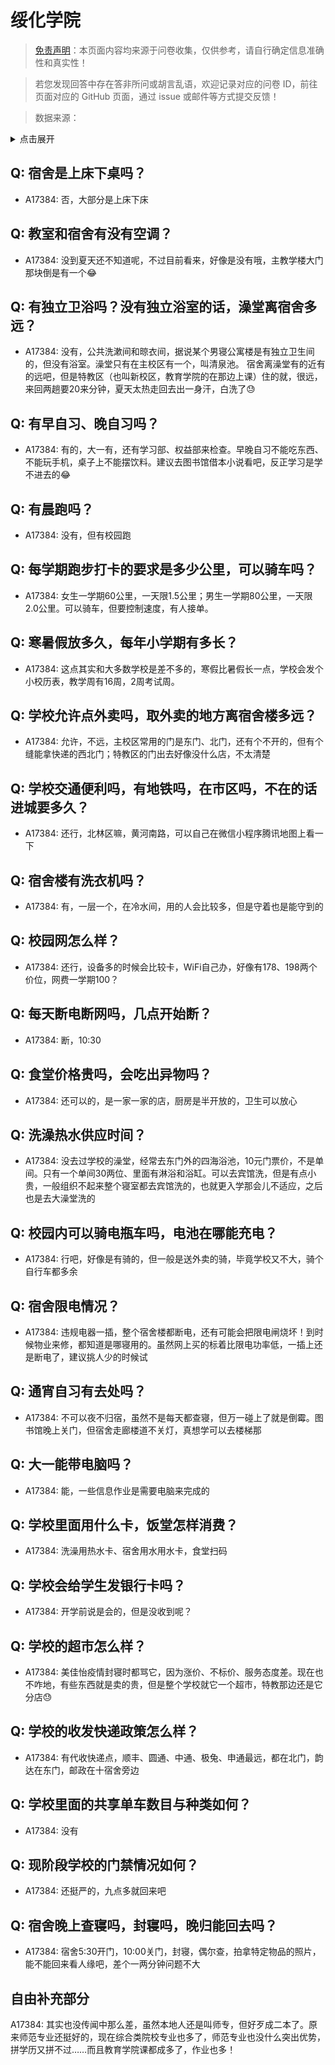 # 绥化学院

> [免责声明](https://colleges.chat/#_3)：本页面内容均来源于问卷收集，仅供参考，请自行确定信息准确性和真实性！

> 若您发现回答中存在答非所问或胡言乱语，欢迎记录对应的问卷 ID，前往页面对应的 GitHub 页面，通过 issue 或邮件等方式提交反馈！

> 数据来源：

<details><summary>点击展开</summary>
<ul>
<li>A17384: 匿名 (2023 年 06 月)</li>
</ul>
</details>

## Q: 宿舍是上床下桌吗？

- A17384: 否，大部分是上床下床

## Q: 教室和宿舍有没有空调？

- A17384: 没到夏天还不知道呢，不过目前看来，好像是没有哦，主教学楼大门那块倒是有一个😂

## Q: 有独立卫浴吗？没有独立浴室的话，澡堂离宿舍多远？

- A17384: 没有，公共洗漱间和晾衣间，据说某个男寝公寓楼是有独立卫生间的，但没有浴室。澡堂只有在主校区有一个，叫清泉池。
宿舍离澡堂有的近有的远吧，但是特教区（也叫新校区，教育学院的在那边上课）住的就，很远，来回两趟要20来分钟，夏天太热走回去出一身汗，白洗了😓

## Q: 有早自习、晚自习吗？

- A17384: 有的，大一有，还有学习部、权益部来检查。早晚自习不能吃东西、不能玩手机，桌子上不能摆饮料。建议去图书馆借本小说看吧，反正学习是学不进去的😂

## Q: 有晨跑吗？

- A17384: 没有，但有校园跑

## Q: 每学期跑步打卡的要求是多少公里，可以骑车吗？

- A17384: 女生一学期60公里，一天限1.5公里；男生一学期80公里，一天限2.0公里。可以骑车，但要控制速度，有人接单。

## Q: 寒暑假放多久，每年小学期有多长？

- A17384: 这点其实和大多数学校是差不多的，寒假比暑假长一点，学校会发个小校历表，教学周有16周，2周考试周。

## Q: 学校允许点外卖吗，取外卖的地方离宿舍楼多远？

- A17384: 允许，不远，主校区常用的门是东门、北门，还有个不开的，但有个缝能拿快递的西北门；特教区的门出去好像没什么店，不太清楚

## Q: 学校交通便利吗，有地铁吗，在市区吗，不在的话进城要多久？

- A17384: 还行，北林区嘛，黄河南路，可以自己在微信小程序腾讯地图上看一下

## Q: 宿舍楼有洗衣机吗？

- A17384: 有，一层一个，在冷水间，用的人会比较多，但是守着也是能守到的

## Q: 校园网怎么样？

- A17384: 还行，设备多的时候会比较卡，WiFi自己办，好像有178、198两个价位，网费一学期100？

## Q: 每天断电断网吗，几点开始断？

- A17384: 断，10:30

## Q: 食堂价格贵吗，会吃出异物吗？

- A17384: 还可以的，是一家一家的店，厨房是半开放的，卫生可以放心

## Q: 洗澡热水供应时间？

- A17384: 没去过学校的澡堂，经常去东门外的四海浴池，10元门票价，不是单间。只有一个单间30两位、里面有淋浴和浴缸。可以去宾馆洗，但是有点小贵，一般组织不起来整个寝室都去宾馆洗的，也就更入学那会儿不适应，之后也是去大澡堂洗的

## Q: 校园内可以骑电瓶车吗，电池在哪能充电？

- A17384: 行吧，好像是有骑的，但一般是送外卖的骑，毕竟学校又不大，骑个自行车都多余

## Q: 宿舍限电情况？

- A17384: 违规电器一插，整个宿舍楼都断电，还有可能会把限电闸烧坏！到时候物业来修，都知道是哪寝用的。虽然网上买的标着比限电功率低，一插上还是断电了，建议挑人少的时候试

## Q: 通宵自习有去处吗？

- A17384: 不可以夜不归宿，虽然不是每天都查寝，但万一碰上了就是倒霉。图书馆晚上关门，但宿舍走廊楼道不关灯，真想学可以去楼梯那

## Q: 大一能带电脑吗？

- A17384: 能，一些信息作业是需要电脑来完成的

## Q: 学校里面用什么卡，饭堂怎样消费？

- A17384: 洗澡用热水卡、宿舍用水用水卡，食堂扫码

## Q: 学校会给学生发银行卡吗？

- A17384: 开学前说是会的，但是没收到呢？

## Q: 学校的超市怎么样？

- A17384: 美佳怡疫情封寝时都骂它，因为涨价、不标价、服务态度差。现在也不咋地，有些东西就是卖的贵，但是整个学校就它一个超市，特教那边还是它分店😓

## Q: 学校的收发快递政策怎么样？

- A17384: 有代收快递点，顺丰、圆通、中通、极兔、申通最远，都在北门，韵达在东门，邮政在十宿舍旁边

## Q: 学校里面的共享单车数目与种类如何？

- A17384: 没有

## Q: 现阶段学校的门禁情况如何？

- A17384: 还挺严的，九点多就回来吧

## Q: 宿舍晚上查寝吗，封寝吗，晚归能回去吗？

- A17384: 宿舍5:30开门，10:00关门，封寝，偶尔查，拍拿特定物品的照片，能不能回来看人缘吧，差个一两分钟问题不大

## 自由补充部分

A17384: 其实也没传闻中那么差，虽然本地人还是叫师专，但好歹成二本了。原来师范专业还挺好的，现在综合类院校专业也多了，师范专业也没什么突出优势，拼学历又拼不过……而且教育学院课都成多了，作业也多！